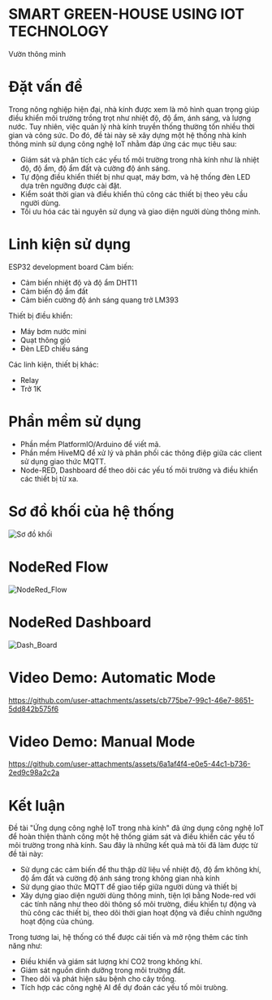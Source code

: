 # SMART GREEN-HOUSE USING IOT TECHNOLOGY
Vườn thông minh

# Đặt vấn đề
Trong nông nghiệp hiện đại, nhà kính được xem là mô hình quan trọng giúp điều khiển môi trường trồng trọt như nhiệt độ, độ ẩm, ánh sáng, và lượng nước. Tuy nhiên, việc quản lý nhà kính truyền thống thường tốn nhiều thời gian và công sức. Do đó, đề tài này sẽ xây dựng một hệ thống nhà kính thông minh sử dụng công nghệ IoT nhằm đáp ứng các mục tiêu sau:
* Giám sát và phân tích các yếu tố môi trường trong nhà kính như là  nhiệt độ, độ ẩm, độ ẩm đất và cường độ ánh sáng.
* Tự động điều khiển thiết bị như quạt, máy bơm, và hệ thống đèn LED dựa trên ngưỡng được cài đặt.
* Kiểm soát thời gian và điều khiển thủ công các thiết bị theo yêu cầu người dùng.
* Tối ưu hóa các tài nguyên sử dụng và giao diện người dùng thông minh.

# Linh kiện sử dụng
ESP32 development board
Cảm biến:
* Cảm biến nhiệt độ và độ ẩm DHT11
* Cảm biến độ ẩm đất
* Cảm biến cường độ ánh sáng quang trở LM393

Thiết bị điều khiển:
* Máy bơm nước mini
* Quạt thông gió
* Đèn LED chiếu sáng 

Các linh kiện, thiết bị khác:
* Relay
* Trở 1K

# Phần mềm sử dụng
* Phần mềm PlatformIO/Arduino để viết mã.
* Phần mềm HiveMQ để xử lý và phân phối các thông điệp giữa các client sử dụng giao thức MQTT.
* Node-RED, Dashboard để theo dõi các yếu tố môi trường và điều khiển các thiết bị từ xa.

# Sơ đồ khối của hệ thống
![Sơ đồ khối](https://github.com/user-attachments/assets/5b97dbcc-2cfe-4c71-8c79-80cd02437e17)

# NodeRed Flow
![NodeRed_Flow](https://github.com/user-attachments/assets/147a03db-7649-4278-b3ae-995b93f706be)

# NodeRed Dashboard
![Dash_Board](https://github.com/user-attachments/assets/264885c9-dbba-4fca-9d3a-580291778ae9)

# Video Demo: Automatic Mode 
https://github.com/user-attachments/assets/cb775be7-99c1-46e7-8651-5dd842b575f6

# Video Demo: Manual Mode
https://github.com/user-attachments/assets/6a1af4f4-e0e5-44c1-b736-2ed9c98a2c2a

# Kết luận
Đề tài "Ứng dụng công nghệ IoT trong nhà kính" đã ứng dụng công nghệ IoT để hoàn thiện thành công một hệ thống giám sát và điều khiển các yếu tố môi trường trong nhà kính. Sau đây là những kết quả mà tôi đã làm được từ đề tài này:
* Sử dụng các cảm biến để thu thập dữ liệu về nhiệt độ, độ ẩm không khí, độ ẩm đất và cường độ ánh sáng trong không gian nhà kính 
* Sử dụng giao thức MQTT để giao tiếp giữa người dùng và thiết bị
* Xây dựng giao diện người dùng thông minh, tiện lợi bằng Node-red với các tính năng như theo dõi thông số môi trường, điều khiển tự động và thủ công các thiết bị, theo dõi thời gian hoạt động và điều chỉnh ngưỡng hoạt động của chúng. 

Trong tương lai, hệ thống có thể được cải tiến và mở rộng thêm các tính năng như:
* Điều khiển và giám sát lượng khí CO2 trong không khí.
* Giám sát nguồn dinh dưỡng trong môi trường đất.
* Theo dõi và phát hiện sâu bệnh cho cây trồng.
* Tích hợp các công nghệ AI để dự đoán các yếu tố môi trưòng.